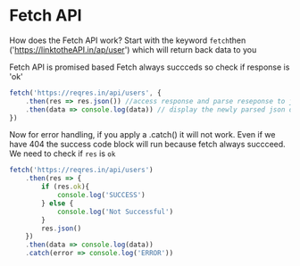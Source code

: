 # Fetch API 
How does the Fetch API work? 
Start with the keyword `fetch`then ('https://linktotheAPI.in/ap/user')
which will return back data to you 

Fetch API is promised based 
Fetch always succceds so check if response is 'ok'


```js
fetch('https://reqres.in/api/users', {
    .then(res => res.json()) //access response and parse reseponse to json 
    .then(data => console.log(data)) // display the newly parsed json data
})
```

Now for error handling, if you apply a .catch() it will not work. Even if we have 404 the success code block will run because fetch always succceed.  We need to check if `res` is `ok`

```js
fetch('https://reqres.in/api/users')
    .then(res => {
        if (res.ok){
            console.log('SUCCESS')
        } else {
            console.log('Not Successful')
        }
        res.json()
    })
    .then(data => console.log(data))
    .catch(error => console.log('ERROR'))
```